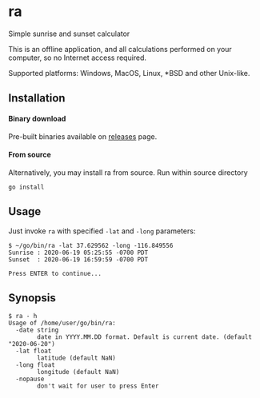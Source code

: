 # ra

Simple sunrise and sunset calculator

This is an offline application, and all calculations performed on your computer, so no Internet access required.

Supported platforms: Windows, MacOS, Linux, \*BSD and other Unix-like.

## Installation

#### Binary download

Pre-built binaries available on [releases](https://github.com/Snawoot/ra/releases/latest) page.

#### From source

Alternatively, you may install ra from source. Run within source directory

```
go install
```

## Usage

Just invoke `ra` with specified `-lat` and `-long` parameters:

```
$ ~/go/bin/ra -lat 37.629562 -long -116.849556
Sunrise	: 2020-06-19 05:25:55 -0700 PDT
Sunset	: 2020-06-19 16:59:59 -0700 PDT

Press ENTER to continue...

```

## Synopsis

```
$ ra - h
Usage of /home/user/go/bin/ra:
  -date string
    	date in YYYY.MM.DD format. Default is current date. (default "2020-06-20")
  -lat float
    	latitude (default NaN)
  -long float
    	longitude (default NaN)
  -nopause
    	don't wait for user to press Enter
```
